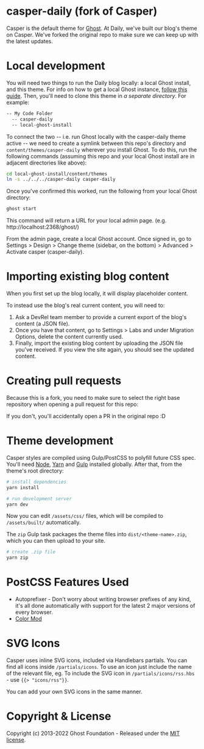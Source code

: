 # casper-daily (fork of Casper)

Casper is the default theme for [Ghost](http://github.com/tryghost/ghost/). At Daily, we've built our blog's theme on Casper. We've forked the original repo to make sure we can keep up with the latest updates.

# Local development

You will need two things to run the Daily blog locally: a local Ghost install, and this theme. For info on how to get a local Ghost instance, [follow this guide](https://ghost.org/docs/install/local/). Then, you'll need to clone this theme in *a separate directory*. For example:

```bash
-- My Code Folder
  -- casper-daily
  -- local-ghost-install
```

To connect the two -- i.e. run Ghost locally with the casper-daily theme active -- we need to create a symlink between this repo's directory and `content/themes/casper-daily` wherever you install Ghost. To do this, run the following commands (assuming this repo and your local Ghost install are in adjacent directories like above):

```bash 
cd local-ghost-install/content/themes
ln -s ../../../casper-daily casper-daily
```

Once you've confirmed this worked, run the following from your local Ghost directory:

```bash
ghost start
```

This command will return a URL for your local admin page. (e.g. http://localhost:2368/ghost/)

From the admin page, create a local Ghost account. Once signed in, go to Settings > Design > Change theme (sidebar, on the bottom) > Advanced > Activate casper (casper-daily).

# Importing existing blog content
When you first set up the blog locally, it will display placeholder content.

To instead use the blog's real current content, you will need to:

1. Ask a DevRel team member to provide a current export of the blog's content (a JSON file).
2. Once you have that content, go to Settings > Labs and under Migration Options, delete the content currently used.
3. Finally, import the existing blog content by uploading the JSON file you've received. If you view the site again, you should see the updated content.

# Creating pull requests
Because this is a fork, you need to make sure to select the right base repository when opening a pull request for this repo:

If you don't, you'll accidentally open a PR in the original repo :D

# Theme development
Casper styles are compiled using Gulp/PostCSS to polyfill future CSS spec. You'll need [Node](https://nodejs.org/), [Yarn](https://yarnpkg.com/) and [Gulp](https://gulpjs.com) installed globally. After that, from the theme's root directory:

```bash
# install dependencies
yarn install

# run development server
yarn dev
```

Now you can edit `/assets/css/` files, which will be compiled to `/assets/built/` automatically.

The `zip` Gulp task packages the theme files into `dist/<theme-name>.zip`, which you can then upload to your site.

```bash
# create .zip file
yarn zip
```

# PostCSS Features Used

- Autoprefixer - Don't worry about writing browser prefixes of any kind, it's all done automatically with support for the latest 2 major versions of every browser.
- [Color Mod](https://github.com/jonathantneal/postcss-color-mod-function)


# SVG Icons

Casper uses inline SVG icons, included via Handlebars partials. You can find all icons inside `/partials/icons`. To use an icon just include the name of the relevant file, eg. To include the SVG icon in `/partials/icons/rss.hbs` - use `{{> "icons/rss"}}`.

You can add your own SVG icons in the same manner.


# Copyright & License

Copyright (c) 2013-2022 Ghost Foundation - Released under the [MIT license](LICENSE).
